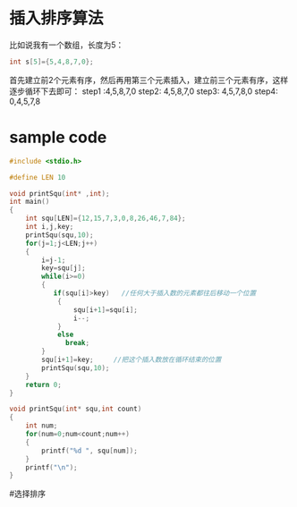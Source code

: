 # 插入排序算法
比如说我有一个数组，长度为5：
```c
int s[5]={5,4,8,7,0};
```
首先建立前2个元素有序，然后再用第三个元素插入，建立前三个元素有序，这样逐步循环下去即可：
step1 :4,5,8,7,0
step2: 4,5,8,7,0
step3: 4,5,7,8,0
step4: 0,4,5,7,8
# sample code
```c
#include <stdio.h>

#define LEN 10

void printSqu(int* ,int);
int main()
{
	int squ[LEN]={12,15,7,3,0,8,26,46,7,84};
	int i,j,key;
	printSqu(squ,10);
	for(j=1;j<LEN;j++)
	{
		i=j-1;
		key=squ[j];
		while(i>=0)
		{
	       if(squ[i]>key)   //任何大于插入数的元素都往后移动一个位置
		    {
                squ[i+1]=squ[i];
			    i--;
		    }
		    else
			  break;
		}
		squ[i+1]=key;     //把这个插入数放在循环结束的位置
		printSqu(squ,10);
	}
	return 0;
}

void printSqu(int* squ,int count)
{
	int num;	
	for(num=0;num<count;num++)
	{
		printf("%d ", squ[num]);
	}
	printf("\n");
}
```
#选择排序